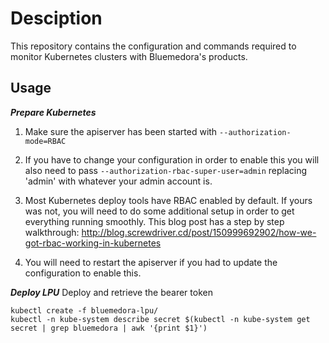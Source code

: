 # Desciption
This repository contains the configuration and commands required to
monitor Kubernetes clusters with Bluemedora's products.

## Usage
***Prepare Kubernetes***
1) Make sure the apiserver has been started with `--authorization-mode=RBAC`

2) If you have to change your configuration in order to enable this you will also need to pass `--authorization-rbac-super-user=admin` replacing 'admin' with whatever your admin account is.

3) Most Kubernetes deploy tools have RBAC enabled by default. If yours was not, you will need to do some additional setup in order to get everything running smoothly. This blog post has a step by step walkthrough: http://blog.screwdriver.cd/post/150999692902/how-we-got-rbac-working-in-kubernetes

4) You will need to restart the apiserver if you had to update the configuration to enable this.

***Deploy LPU***
Deploy and retrieve the bearer token
```
kubectl create -f bluemedora-lpu/
kubectl -n kube-system describe secret $(kubectl -n kube-system get secret | grep bluemedora | awk '{print $1}')
```
